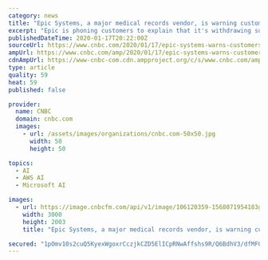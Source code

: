 ```yaml
---
category: news
title: "Epic Systems, a major medical records vendor, is warning customers it will stop working with Google Cloud"
excerpt: "Epic is phoning customers to explain that it's withdrawing support for Google Cloud, instead focusing on AWS and Microsoft Azure."
publishedDateTime: 2020-01-17T20:22:00Z
sourceUrl: https://www.cnbc.com/2020/01/17/epic-systems-warns-customers-it-will-stop-supporting-google-cloud.html
ampUrl: https://www.cnbc.com/amp/2020/01/17/epic-systems-warns-customers-it-will-stop-supporting-google-cloud.html
cdnAmpUrl: https://www-cnbc-com.cdn.ampproject.org/c/s/www.cnbc.com/amp/2020/01/17/epic-systems-warns-customers-it-will-stop-supporting-google-cloud.html
type: article
quality: 59
heat: 59
published: false

provider:
  name: CNBC
  domain: cnbc.com
  images:
    - url: /assets/images/organizations/cnbc.com-50x50.jpg
      width: 50
      height: 50

topics:
  - AI
  - AWS AI
  - Microsoft AI

images:
  - url: https://image.cnbcfm.com/api/v1/image/106120359-1568071954183gettyimages-1135936634.jpeg?v=1578964019
    width: 3000
    height: 2003
    title: "Epic Systems, a major medical records vendor, is warning customers it will stop working with Google Cloud"

secured: "1pOmv10s2cuQ5KyexWgoxrCczjkCZD5ElICpRNwAffshs9R/Q6BdhV3/dfMFGvUexbgz39P6FufjfxN1gfjqSDR2E0GU2Dng18/7yrAsko6OI3Jc94mm5E6Cq8THyrl/FbLfE25wCFNkSQHaCfMkM6krWcLWWpzqm2sfZVaJAJbjHZfFDB+lAEDrRxxZteXy+F0p4umXiUzOhVffieDxr+0y1RZAAJIKCaA0Hjo7kJCDJsyH5EqOsz/RuaqZ62ugZDERDnjWSoLXUZ+htabeDwfQD/Q/1weyxLOgOJCZHhVerTIWbH8T0/pclnVUMh/4q/ezOiCr3ejrvkGo5efhzA8233e4DdN5eMrmLMLimGREN/xD/H4sm1mM422rWyqsiay+BU0Nl4ITAn9/+pFQ2asdGtzSQiBfNfexRc3QShfwKW1PcbABgQzmu1SaX6JNCAPo1ns8xkA2B/MdPXXDAg==;bt03Z2xl1vzj0z3ZpsI/ig=="
---
```


